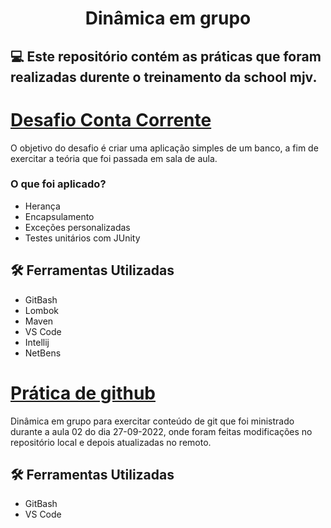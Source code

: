 # <p align = "center"> <b> Dinâmica em grupo  </b>

## 💻 Este repositório contém as práticas que foram realizadas durente o treinamento da school mjv.



# [Desafio Conta Corrente](banco-digital)

O objetivo do desafio é criar uma aplicação simples de um banco, a fim de exercitar a teória que foi passada em sala de aula.
### O que foi aplicado?
  - Herança
  - Encapsulamento
  - Exceções personalizadas
  - Testes unitários com JUnity
  
## 🛠 Ferramentas Utilizadas
* GitBash
* Lombok
* Maven
* VS Code
* Intellij
* NetBens

# [Prática de github](AtividadeGit)

Dinâmica em grupo para exercitar conteúdo de git que foi ministrado durante a aula 02 do dia 27-09-2022, onde foram feitas modificações no repositório local e 
depois atualizadas no remoto.

## 🛠 Ferramentas Utilizadas
* GitBash
* VS Code
